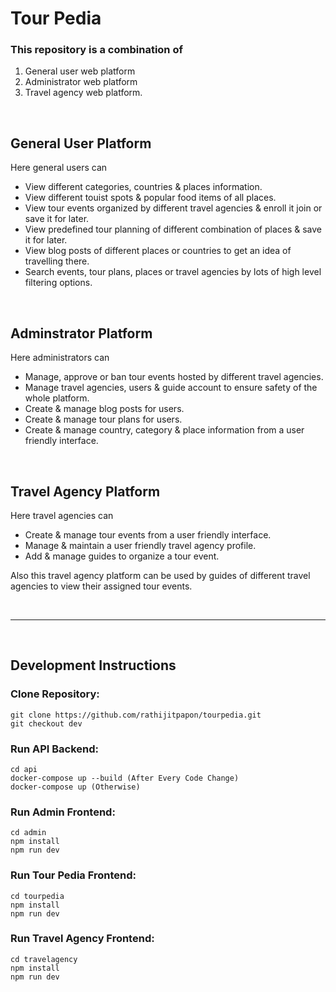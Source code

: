 # Tour Pedia

### This repository is a combination of 
1. General user web platform
2. Administrator web platform
3. Travel agency web platform.
   
<br />

## General User Platform
Here general users can
* View different categories, countries & places information.
* View different touist spots & popular food items of all places.
* View tour events organized by different travel agencies & enroll it join or save it for later.
* View predefined tour planning of different combination of places & save it for later.
* View blog posts of different places or countries to get an idea of travelling there.
* Search events, tour plans, places or travel agencies by lots of high level filtering options.
  
<br />

## Adminstrator Platform
Here administrators can
* Manage, approve or ban tour events hosted by different travel agencies.
* Manage travel agencies, users & guide account to ensure safety of the whole platform.
* Create & manage blog posts for users.
* Create & manage tour plans for users.
* Create & manage country, category & place information from a user friendly interface.

<br />

## Travel Agency Platform
Here travel agencies can
* Create & manage tour events from a user friendly interface.
* Manage & maintain a user friendly travel agency profile.
* Add & manage guides to organize a tour event.

Also this travel agency platform can be used by guides of different travel agencies to view their assigned tour events.

<br />

--------------------------------------------------------------
<br />

## Development Instructions

### Clone Repository:
	git clone https://github.com/rathijitpapon/tourpedia.git
	git checkout dev
	
### Run API Backend:
	cd api
	docker-compose up --build (After Every Code Change)
	docker-compose up (Otherwise)
	
### Run Admin Frontend:
	cd admin
	npm install
	npm run dev
	
### Run Tour Pedia Frontend:
	cd tourpedia
	npm install
	npm run dev
	
### Run Travel Agency Frontend:
	cd travelagency
	npm install
	npm run dev

